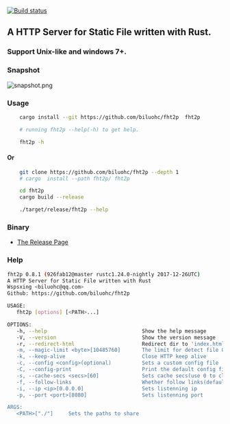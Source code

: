 [![Build status](https://travis-ci.org/biluohc/fht2p.svg?branch=master)](https://github.com/biluohc/fht2p)

## A HTTP Server for Static File written with Rust.

### Support Unix-like and windows 7+.

### Snapshot

![snapshot.png](https://raw.githubusercontent.com/biluohc/fht2p/master/config/assets/snapshot.jpg)

### Usage
```sh
    cargo install --git https://github.com/biluohc/fht2p  fht2p

    # running fht2p --help(-h) to get help.

    fht2p -h
```
#### Or
```sh
    git clone https://github.com/biluohc/fht2p --depth 1
    # cargo  install --path fht2p/ fht2p

    cd fht2p
    cargo build --release

    ./target/release/fht2p --help
```

### Binary

* [The Release Page](https://github.com/biluohc/fht2p/releases)

### Help
```sh
fht2p 0.8.1 (926fab12@master rustc1.24.0-nightly 2017-12-26UTC)
A HTTP Server for Static File written with Rust
Wspsxing <biluohc@qq.com>
Github: https://github.com/biluohc/fht2p

USAGE:
   fht2p [options] [<PATH>...]

OPTIONS:
   -h, --help                               Show the help message
   -V, --version                            Show the version message
   -r, --redirect-html                      Redirect dir to 'index.html/htm`, if it exists
   -m, --magic-limit <byte>[10485760]       The limit for detect file ContenType(use 0 to close)
   -k, --keep-alive                         Close HTTP keep alive
   -c, --config <config>(optional)          Sets a custom config file
   -C, --config-print                       Print the default config file
   -s, --cache-secs <secs>[60]              Sets cache secs(use 0 to close)
   -f, --follow-links                       Whether follow links(default follow)
   -i, --ip <ip>[0.0.0.0]                   Sets listenning ip
   -p, --port <port>[8080]                  Sets listenning port

ARGS:
   <PATH>["./"]     Sets the paths to share
```
